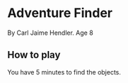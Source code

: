 # Adventure Finder

By Carl Jaime Hendler. Age 8


## How to play

You have 5 minutes to find the objects.